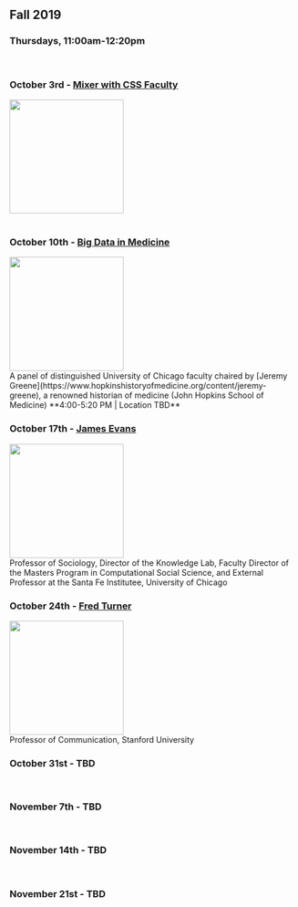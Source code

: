 
## Fall 2019

### Thursdays, 11:00am-12:20pm
<br>

### October 3rd - [Mixer with CSS Faculty](https://github.com/uchicago-computation-workshop/fall2019mixer)

<div><img src="https://avatars3.githubusercontent.com/u/32048906?s=200&v=4" width="200" height="200"></div>

<br>

### October 10th  - [Big Data in Medicine](https://github.com/uchicago-computation-workshop/BigDataMedicine)

<div><img src="https://www.hopkinshistoryofmedicine.org/sites/default/files/userfiles/14/20140521-10663-2.jpeg" height="200"></div>
A panel of distinguished University of Chicago faculty chaired by [Jeremy Greene](https://www.hopkinshistoryofmedicine.org/content/jeremy-greene), a renowned historian of medicine (John Hopkins School of Medicine)
**4:00-5:20 PM | Location TBD**
<br>

### October 17th  - [James Evans](https://macss.uchicago.edu/directory/james-evans)
<div><img src="https://sociology.uchicago.edu/sites/sociology.uchicago.edu/files/styles/columnwidth-wider/public/uploads/images/1%20%284%29.jpg?itok=b1wuZWzi" height="200"></div>
Professor of Sociology, Director of the Knowledge Lab, Faculty Director of the Masters Program in Computational Social Science, and External Professor at the Santa Fe Institutee, University of Chicago
<br>

### October 24th  - [Fred Turner](https://fredturner.stanford.edu/)
<div><img src="http://fredturner.stanford.edu/wp-content/uploads/Fred-Turner-200-DPI-3-by-3.jpg" height="200"></div>
Professor of Communication, Stanford University
<br>


### October 31st  - TBD
<br>

### November 7th  - TBD
<br>

### November 14th  - TBD
<br>

### November 21st  - TBD
<br>
